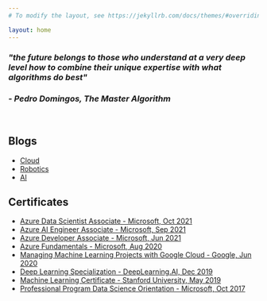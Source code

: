 ```yaml
---
# To modify the layout, see https://jekyllrb.com/docs/themes/#overriding-theme-defaults

layout: home
---
```


<h3><i>"the future belongs to those who understand at a very deep level how to combine their unique expertise with what algorithms do best"</i></h3>
<h3><i>- Pedro Domingos, The Master Algorithm</i></h3>

<br />

<h2 class="post-list-heading">Blogs</h2>

- [Cloud](https://worksmartz.wordpress.com/)
- [Robotics](https://rawatlabz.wordpress.com/)
- [AI](https://autany.wordpress.com/)

<h2 class="post-list-heading">Certificates</h2>

- [Azure Data Scientist Associate - Microsoft, Oct 2021](https://www.credly.com/badges/2610f519-ea4c-47a1-bb5e-f175b07d39f4)
- [Azure AI Engineer Associate - Microsoft, Sep 2021](https://www.credly.com/badges/76a934e8-729b-4919-8acb-047cccf132d9)
- [Azure Developer Associate - Microsoft, Jun 2021](https://www.credly.com/badges/62edd8cf-a403-482c-a612-5f8a6907739a)
- [Azure Fundamentals - Microsoft, Aug 2020](https://www.credly.com/badges/1fae5ab6-2297-4514-a02e-6d2bcf56d758)
- [Managing Machine Learning Projects with Google Cloud - Google, Jun 2020](https://www.coursera.org/account/accomplishments/records/7DF255DGGF88)
- [Deep Learning Specialization - DeepLearning.AI, Dec 2019](https://www.coursera.org/account/accomplishments/specialization/H76RGYLFZQ45)
- [Machine Learning Certificate - Stanford University, May 2019](https://www.coursera.org/account/accomplishments/verify/WAMDY83EXD9J)
- [Professional Program Data Science Orientation - Microsoft, Oct 2017](https://courses.edx.org/certificates/a74a271d1466482c8be05ceb455fc4ba)
